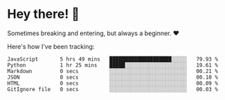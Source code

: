 # Hey there! 👋
Sometimes breaking and entering, but always a beginner. ❤️

Here's how I've been tracking:
<!--START_SECTION:waka-->

```text
JavaScript       5 hrs 49 mins   ████████████████████░░░░░   79.93 %
Python           1 hr 25 mins    █████░░░░░░░░░░░░░░░░░░░░   19.61 %
Markdown         0 secs          ░░░░░░░░░░░░░░░░░░░░░░░░░   00.21 %
JSON             0 secs          ░░░░░░░░░░░░░░░░░░░░░░░░░   00.10 %
HTML             0 secs          ░░░░░░░░░░░░░░░░░░░░░░░░░   00.09 %
GitIgnore file   0 secs          ░░░░░░░░░░░░░░░░░░░░░░░░░   00.03 %
```

<!--END_SECTION:waka-->
